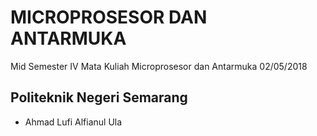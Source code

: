 # MICROPROSESOR DAN ANTARMUKA

Mid Semester IV Mata Kuliah Microprosesor dan Antarmuka 02/05/2018

## Politeknik Negeri Semarang

* Ahmad Lufi Alfianul Ula